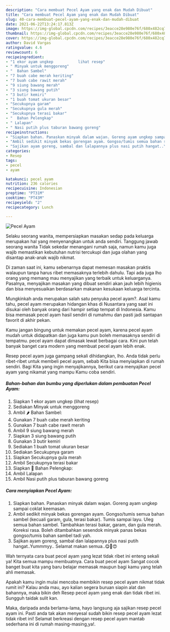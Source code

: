 ```yaml
---
description: "Cara membuat Pecel Ayam yang enak dan Mudah Dibuat"
title: "Cara membuat Pecel Ayam yang enak dan Mudah Dibuat"
slug: 40-cara-membuat-pecel-ayam-yang-enak-dan-mudah-dibuat
date: 2021-06-22T13:24:17.813Z
image: https://img-global.cpcdn.com/recipes/3eacce28e980e76f/680x482cq70/pecel-ayam-foto-resep-utama.jpg
thumbnail: https://img-global.cpcdn.com/recipes/3eacce28e980e76f/680x482cq70/pecel-ayam-foto-resep-utama.jpg
cover: https://img-global.cpcdn.com/recipes/3eacce28e980e76f/680x482cq70/pecel-ayam-foto-resep-utama.jpg
author: David Vargas
ratingvalue: 4.6
reviewcount: 6
recipeingredient:
- "1 ekor ayam ungkep           lihat resep"
- " Minyak untuk menggoreng"
- "  Bahan Sambel"
- "7 buah cabe merah keriting"
- "7 buah cabe rawit merah"
- "9 siung bawang merah"
- "3 siung bawang putih"
- "3 butir kemiri"
- "1 buah tomat ukuran besar"
- "Secukupnya garam"
- "Secukupnya gula merah"
- "Secukupnya terasi bakar"
- "  Bahan Pelengkap"
- " Lalapan"
- " Nasi putih plus taburan bawang goreng"
recipeinstructions:
- "Siapkan bahan. Panaskan minyak dalam wajan. Goreng ayam ungkep sampai coklat keemasan."
- "Ambil sedikit minyak bekas gorengan ayam. Gongso/tumis semua bahan sambel (kecuali garam, gula, terasi bakar). Tumis sampai layu. Uleg semua bahan sambel. Tambahkan terasi bakar, garam, dan gula merah. Koreksi rasa. Boleh ditambahkan sesendok minyak panas bekas gongso/tumis bahan sambel tadi yah."
- "Sajikan ayam goreng, sambal dan lalapannya plus nasi putih hangat..Yummmyy.. Selamat makan semua..😋🤤😍"
categories:
- Resep
tags:
- pecel
- ayam

katakunci: pecel ayam 
nutrition: 236 calories
recipecuisine: Indonesian
preptime: "PT31M"
cooktime: "PT43M"
recipeyield: "2"
recipecategory: Lunch

---
```



![Pecel Ayam](https://img-global.cpcdn.com/recipes/3eacce28e980e76f/680x482cq70/pecel-ayam-foto-resep-utama.jpg)

Selaku seorang wanita, mempersiapkan masakan sedap pada keluarga merupakan hal yang menyenangkan untuk anda sendiri. Tanggung jawab seorang  wanita Tidak sekedar menangani rumah saja, namun kamu juga wajib memastikan kebutuhan nutrisi tercukupi dan juga olahan yang disantap anak-anak wajib nikmat.

Di zaman  saat ini, kamu sebenarnya dapat memesan masakan praktis walaupun tanpa harus ribet memasaknya terlebih dahulu. Tapi ada juga lho orang yang memang mau menyajikan yang terbaik untuk keluarganya. Pasalnya, menyajikan masakan yang dibuat sendiri akan jauh lebih higienis dan bisa menyesuaikan berdasarkan makanan kesukaan keluarga tercinta. 



Mungkinkah anda merupakan salah satu penyuka pecel ayam?. Asal kamu tahu, pecel ayam merupakan hidangan khas di Nusantara yang saat ini disukai oleh banyak orang dari hampir setiap tempat di Indonesia. Kamu bisa memasak pecel ayam hasil sendiri di rumahmu dan pasti jadi santapan favorit di akhir pekan.

Kamu jangan bingung untuk memakan pecel ayam, karena pecel ayam mudah untuk didapatkan dan juga kamu pun boleh memasaknya sendiri di tempatmu. pecel ayam dapat dimasak lewat berbagai cara. Kini pun telah banyak banget cara modern yang membuat pecel ayam lebih enak.

Resep pecel ayam juga gampang sekali dihidangkan, lho. Anda tidak perlu ribet-ribet untuk membeli pecel ayam, sebab Kita bisa menyiapkan di rumah sendiri. Bagi Kita yang ingin menyajikannya, berikut cara menyajikan pecel ayam yang nikamat yang mampu Kamu coba sendiri.

<!--inarticleads1-->

##### Bahan-bahan dan bumbu yang diperlukan dalam pembuatan Pecel Ayam:

1. Siapkan 1 ekor ayam ungkep           (lihat resep)
1. Sediakan  Minyak untuk menggoreng
1. Ambil  🌶️ Bahan Sambel:
1. Gunakan 7 buah cabe merah keriting
1. Gunakan 7 buah cabe rawit merah
1. Ambil 9 siung bawang merah
1. Siapkan 3 siung bawang putih
1. Gunakan 3 butir kemiri
1. Sediakan 1 buah tomat ukuran besar
1. Sediakan Secukupnya garam
1. Siapkan Secukupnya gula merah
1. Ambil Secukupnya terasi bakar
1. Siapkan  🍗 Bahan Pelengkap:
1. Ambil  Lalapan
1. Ambil  Nasi putih plus taburan bawang goreng




<!--inarticleads2-->

##### Cara menyiapkan Pecel Ayam:

1. Siapkan bahan. Panaskan minyak dalam wajan. Goreng ayam ungkep sampai coklat keemasan.
1. Ambil sedikit minyak bekas gorengan ayam. Gongso/tumis semua bahan sambel (kecuali garam, gula, terasi bakar). Tumis sampai layu. Uleg semua bahan sambel. Tambahkan terasi bakar, garam, dan gula merah. Koreksi rasa. Boleh ditambahkan sesendok minyak panas bekas gongso/tumis bahan sambel tadi yah.
1. Sajikan ayam goreng, sambal dan lalapannya plus nasi putih hangat..Yummmyy.. Selamat makan semua..😋🤤😍




Wah ternyata cara buat pecel ayam yang lezat tidak ribet ini enteng sekali ya! Kita semua mampu membuatnya. Cara buat pecel ayam Sangat cocok banget buat kita yang baru belajar memasak maupun bagi kamu yang telah ahli memasak.

Apakah kamu ingin mulai mencoba membikin resep pecel ayam nikmat tidak rumit ini? Kalau anda mau, ayo kalian segera buruan siapin alat dan bahannya, maka bikin deh Resep pecel ayam yang enak dan tidak ribet ini. Sungguh taidak sulit kan. 

Maka, daripada anda berlama-lama, hayo langsung aja sajikan resep pecel ayam ini. Pasti anda tak akan menyesal sudah bikin resep pecel ayam lezat tidak ribet ini! Selamat berkreasi dengan resep pecel ayam mantab sederhana ini di rumah masing-masing,ya!.

